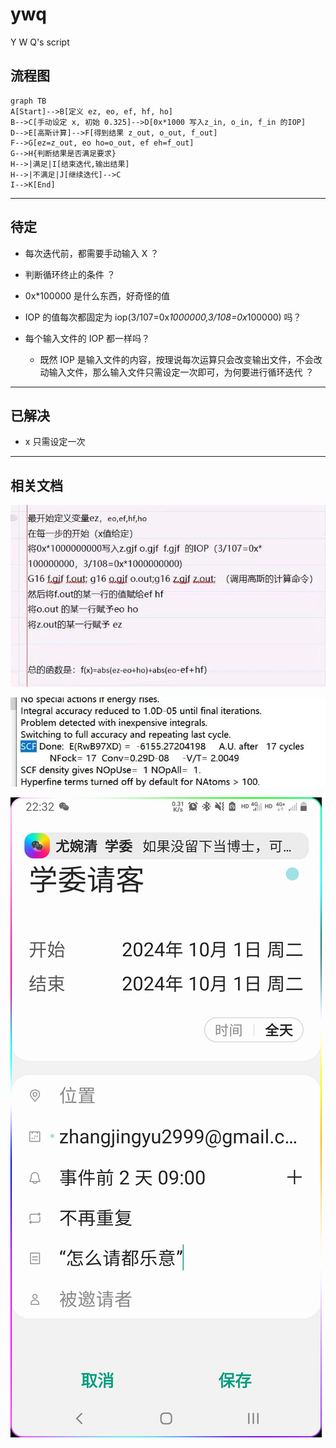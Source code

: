 # ywq

Y W Q's script

## 流程图

```mermaid
graph TB
A[Start]-->B[定义 ez, eo, ef, hf, ho]
B-->C[手动设定 x, 初始 0.325]-->D[0x*1000 写入z_in, o_in, f_in 的IOP]
D-->E[高斯计算]-->F[得到结果 z_out, o_out, f_out]
F-->G[ez=z_out, eo ho=o_out, ef eh=f_out]
G-->H{判断结果是否满足要求}
H-->|满足|I[结束迭代,输出结果]
H-->|不满足|J[继续迭代]-->C
I-->K[End]
```

---

## 待定

- 每次迭代前，都需要手动输入 X ？

- 判断循环终止的条件 ？
- 0x*100000 是什么东西，好奇怪的值
- IOP 的值每次都固定为 iop(3/107=0x*1000000,3/108=0x*100000) 吗？
- 每个输入文件的 IOP 都一样吗？
    - 既然 IOP 是输入文件的内容，按理说每次运算只会改变输出文件，不会改动输入文件，那么输入文件只需设定一次即可，为何要进行循环迭代 ？

---
## 已解决
- x 只需设定一次

---
## 相关文档

![原需求描述](https://github.com/Assiyvril/ywq/raw/main/explanation_of_map.jpg "原需求描述")

![e值实例](https://github.com/Assiyvril/ywq/raw/main/value_of_e.jpg "示例")

![学委的承诺](https://github.com/Assiyvril/ywq/raw/main/dinner.jpg "请客吃饭")



